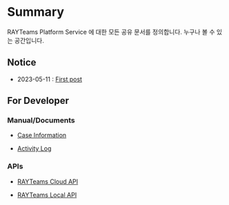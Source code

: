 
# Summary
RAYTeams Platform Service 에 대한 모든 공유 문서를 정의합니다.
누구나 볼 수 있는 공간입니다.

## Notice

* 2023-05-11 : [First post](./posts/2023-05-11-first-post.md)

## For Developer

### Manual/Documents

* [Case Information](./developer/manual/case/README.md)

* [Activity Log](./developer/common/activity-log.md)

### APIs

* [RAYTeams Cloud API](./developer/rayteams-api/rayteams-clooud-api/README.md)

* [RAYTeams Local API](./developer/rayteams-api/rayteams-local-api/README.md)
